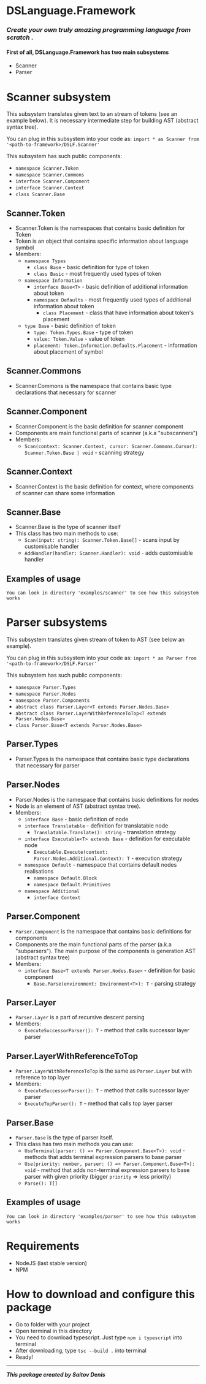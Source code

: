 # DSLanguage.Framework
<div>
  <h3>
    <em>
      Create your own truly amazing programming language from scratch .
    </em>
  </h3>
</div>
<div>
  <h4>First of all, DSLanguage.Framework has two main subsystems</h4>
  <ul> 
    <li>Scanner</li>
    <li>Parser</li>
  </ul>
</div>

# Scanner subsystem
  This subsystem translates given text to an stream of tokens (see an example below).
  It is necessary intermediate step for building AST (abstract syntax tree).

  You can plug in this subsystem into your code as:
  `import * as Scanner from '<path-to-framework>/DSLF.Scanner'`
  
  This subsystem has such public components:
  - <code class="lang-typescript">namespace Scanner.Token</code>
  - `namespace Scanner.Commons`
  - `interface Scanner.Component`
  - `interface Scanner.Context`
  - `class Scanner.Base`

  ## Scanner.Token
  - Scanner.Token is the namespaces that contains basic definition for Token
  - Token is an object that contains specific information about language symbol
  - Members:
    - `namespace Types`
      - `class Base` - basic definition for type of token
      - `class Basic` - most frequently used types of token
    - `namespace Information`
      - `interface Base<T>` - basic definition of additional information about token
      - `namespace Defaults` - most frequently used types of additional information about token 
        - `class Placement` - class that have information about token's placement
    - `type Base` - basic definition of token
      - `type: Token.Types.Base` - type of token
      - `value: Token.Value` - value of token
      - `placement: Token.Information.Defaults.Placement` - information about placement of symbol

  ## Scanner.Commons
  - Scanner.Commons is the namespace that contains basic type declarations that necessary for scanner
  
  ## Scanner.Component
  - Scanner.Component is the basic definition for scanner component
  - Components are main functional parts of scanner (a.k.a "subscanners")
  - Members:
    - `Scan(context: Scanner.Context, cursor: Scanner.Commons.Cursor): Scanner.Token.Base | void` - scanning strategy  
    
  ## Scanner.Context
  - Scanner.Context is the basic definition for context, where components of scanner can share some information 

  ## Scanner.Base
  - Scanner.Base is the type of scanner itself
  - This class has two main methods to use:
    - `Scan(input: string): Scanner.Token.Base[]` - scans input by customisable handler
    - `AddHandler(handler: Scanner.Handler): void` - adds customisable handler

  ## Examples of usage
    You can look in directory 'examples/scanner' to see how this subsystem works

# Parser subsystems
  This subsystem translates given stream of token to AST (see below an example).
  
  You can plug in this subsystem into your code as:
  `import * as Parser from '<path-to-framework>/DSLF.Parser'`

  This subsystem has such public components:
  - `namespace Parser.Types`
  - `namespace Parser.Nodes`
  - `namespace Parser.Components`
  - `abstract class Parser.Layer<T extends Parser.Nodes.Base>`
  - `abstract class Parser.LayerWithReferenceToTop<T extends Parser.Nodes.Base>`
  - `class Parser.Base<T extends Parser.Nodes.Base>`
  
  ## Parser.Types
  - Parser.Types is the namespace that contains basic type declarations that necessary for parser

  ## Parser.Nodes 
  - Parser.Nodes is the namespace that contains basic definitions for nodes
  - Node is an element of AST (abstract syntax tree).
  - Members:
    - `interface Base` - basic definition of node
    - `interface Translatable` - definition for translatable node
      - `Translatable.Translate(): string` - translation strategy
    - `interface Executable<T> extends Base` - definition for executable node
      - `Executable.Execute(context: Parser.Nodes.Additional.Context): T` - execution strategy
    - `namespace Default` - namespace that contains default nodes realisations
      - `namespace Default.Block`
      - `namespace Default.Primitives`
    - `namespace Additional`
      - `interface Context`

  ## Parser.Component
  - `Parser.Component` is the namespace that contains basic definitions for components
  - Components are the main functional parts of the parser (a.k.a "subparsers"). 
    The main purpose of the components is generation AST (abstract syntax tree)
  - Members:
    - `interface Base<T extends Parser.Nodes.Base>` - definition for basic component
      - `Base.Parse(environment: Environment<T>): T` - parsing strategy

  ## Parser.Layer
  - `Parser.Layer` is a part of recursive descent parsing
  - Members:
    - `ExecuteSuccessorParser(): T` - method that calls successor layer parser
    
  ## Parser.LayerWithReferenceToTop
  - `Parser.LayerWithReferenceToTop` is the same as `Parser.Layer` but with reference to top layer
  - Members:
    - `ExecuteSuccessorParser(): T` - method that calls successor layer parser
    - `ExecuteTopParser(): T` - method that calls top layer parser

  ## Parser.Base
  - `Parser.Base` is the type of parser itself. 
  - This class has two main methods you can use:
    - `UseTerminal(parser: () => Parser.Component.Base<T>): void` - methods that adds terminal expression parsers to base parser
    - `Use(priority: number, parser: () => Parser.Component.Base<T>): void` - method that adds non-terminal expression parsers to base parser with given priority (bigger `priority` => less priority)
    - `Parse(): T[]`

  ## Examples of usage
    You can look in directory 'examples/parser' to see how this subsystem works

# Requirements
- NodeJS (last stable version)
- NPM

# How to download and configure this package
- Go to folder with your project
- Open terminal in this directory
- You need to download typescript. Just type `npm i typescript` into terminal
- After downloading, type `tsc --build .` into terminal
- Ready!

___

***This package created by Saitov Denis***
